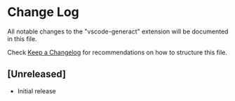 # Change Log
All notable changes to the "vscode-generact" extension will be documented in this file.

Check [Keep a Changelog](http://keepachangelog.com/) for recommendations on how to structure this file.

## [Unreleased]
- Initial release